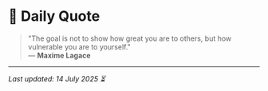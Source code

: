 # 📜 Daily Quote

> "The goal is not to show how great you are to others, but how vulnerable you are to yourself."  
> — **Maxime Lagace**

---

_Last updated: 14 July 2025 ⏳_
